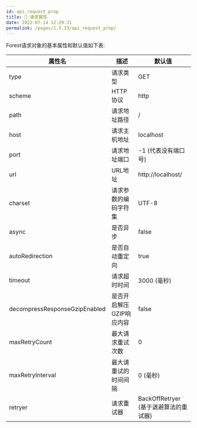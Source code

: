 ```yaml
---
id: api_request_prop
title: 🚢 请求属性
date: 2022-07-14 12:29:31
permalink: /pages/1.5.33/api_request_prop/
---
```


Forest请求对象的基本属性和默认值如下表:

| 属性名 | 描述 |  默认值 |
| ----- | ----- | ------ |
| type  | 请求类型  | GET    |
| scheme| HTTP协议| http   |
| path  | 请求地址路径  | /      |
| host  | 请求主机地址  | localhost |
| port  | 请求地址端口  | -1 (代表没有端口号) |
| url   | URL地址   | http://localhost/ |
| charset | 请求参数的编码字符集 | UTF-8 | 
| async | 是否异步 | false |
| autoRedirection | 是否自动重定向 | true |
| timeout | 请求超时时间 | 3000 (毫秒) |
| decompressResponseGzipEnabled | 是否开启解压GZIP响应内容 | false |
| maxRetryCount | 最大请求重试次数 | 0 |
| maxRetryInterval | 最大请重试的时间间隔 | 0 (毫秒) |
| retryer | 请求重试器 | BackOffRetryer (基于退避算法的重试器) |
